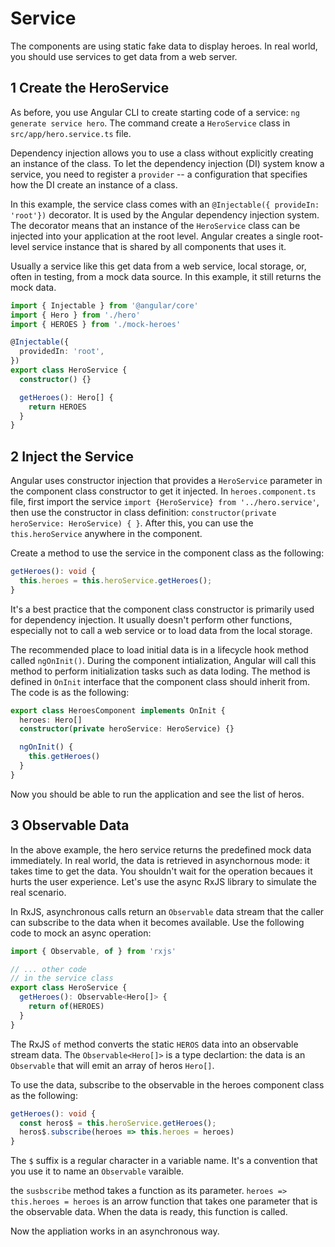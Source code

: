 # Service

The components are using static fake data to display heroes. In real world, you should use services to get data from a web server.

## 1 Create the HeroService

As before, you use Angular CLI to create starting code of a service: `ng generate service hero`. The command create a `HeroService` class in `src/app/hero.service.ts` file.

Dependency injection allows you to use a class without explicitly creating an instance of the class. To let the dependency injection (DI) system know a service, you need to register a `provider` -- a configuration that specifies how the DI create an instance of a class.

In this example, the service class comes with an `@Injectable({ provideIn: 'root'})` decorator. It is used by the Angular dependency injection system. The decorator means that an instance of the `HeroService` class can be injected into your application at the root level. Angular creates a single root-level service instance that is shared by all components that uses it.

Usually a service like this get data from a web service, local storage, or, often in testing, from a mock data source. In this example, it still returns the mock data.

```ts
import { Injectable } from '@angular/core'
import { Hero } from './hero'
import { HEROES } from './mock-heroes'

@Injectable({
  providedIn: 'root',
})
export class HeroService {
  constructor() {}

  getHeroes(): Hero[] {
    return HEROES
  }
}
```

## 2 Inject the Service

Angular uses constructor injection that provides a `HeroService` parameter in the component class constructor to get it injected. In `heroes.component.ts` file, first import the service `import {HeroService} from '../hero.service'`, then use the constructor in class definition: `constructor(private heroService: HeroService) { }`. After this, you can use the `this.heroService` anywhere in the component.

Create a method to use the service in the component class as the following:

```ts
getHeroes(): void {
  this.heroes = this.heroService.getHeroes();
}
```

It's a best practice that the component class constructor is primarily used for dependency injection. It usually doesn't perform other functions, especially not to call a web service or to load data from the local storage.

The recommended place to load initial data is in a lifecycle hook method called `ngOnInit()`. During the component intialization, Angular will call this method to perform initialization tasks such as data loding. The method is defined in `OnInit` interface that the component class should inherit from. The code is as the following:

```ts
export class HeroesComponent implements OnInit {
  heroes: Hero[]
  constructor(private heroService: HeroService) {}

  ngOnInit() {
    this.getHeroes()
  }
}
```

Now you should be able to run the application and see the list of heros.

## 3 Observable Data

In the above example, the hero service returns the predefined mock data immediately. In real world, the data is retrieved in asynchornous mode: it takes time to get the data. You shouldn't wait for the operation becaues it hurts the user experience. Let's use the async RxJS library to simulate the real scenario.

In RxJS, asynchronous calls return an `Observable` data stream that the caller can subscribe to the data when it becomes available. Use the following code to mock an async operation:

```ts
import { Observable, of } from 'rxjs'

// ... other code
// in the service class
export class HeroService {
  getHeroes(): Observable<Hero[]> {
    return of(HEROES)
  }
}
```

The RxJS `of` method converts the static `HEROS` data into an observable stream data. The `Observable<Hero[]>` is a type declartion: the data is an `Observable` that will emit an array of heros `Hero[]`.

To use the data, subscribe to the observable in the heroes component class as the following:

```ts
getHeroes(): void {
  const heros$ = this.heroService.getHeroes();
  heros$.subscribe(heroes => this.heroes = heroes)
}
```

The `$` suffix is a regular character in a variable name. It's a convention that you use it to name an `Observable` varaible.

the `susbscribe` method takes a function as its parameter. `heroes => this.heroes = heroes` is an arrow function that takes one parameter that is the observable data. When the data is ready, this function is called.

Now the appliation works in an asynchronous way.
